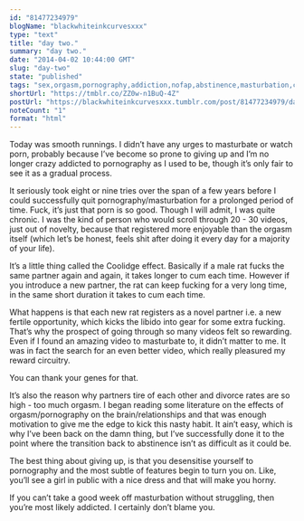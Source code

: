 ```yaml
---
id: "81477234979"
blogName: "blackwhiteinkcurvesxxx"
type: "text"
title: "day two."
summary: "day two."
date: "2014-04-02 10:44:00 GMT"
slug: "day-two"
state: "published"
tags: "sex,orgasm,pornography,addiction,nofap,abstinence,masturbation,coolidge effect"
shortUrl: "https://tmblr.co/ZZ0w-n1BuQ-4Z"
postUrl: "https://blackwhiteinkcurvesxxx.tumblr.com/post/81477234979/day-two"
noteCount: "1"
format: "html"
---
```


Today was smooth runnings. I didn’t have any urges to masturbate or watch porn, probably because I’ve become so prone to giving up and I’m no longer crazy addicted to pornography as I used to be, though it’s only fair to see it as a gradual process. 

It seriously took eight or nine tries over the span of a few years before I could successfully quit pornography/masturbation for a prolonged period of time. Fuck, it’s just that porn is so good. Though I will admit, I was quite chronic. I was the kind of person who would scroll through 20 - 30 videos, just out of novelty, because that registered more enjoyable than the orgasm itself (which let’s be honest, feels shit after doing it every day for a majority of your life).

It’s a little thing called the Coolidge effect. Basically if a male rat fucks the same partner again and again, it takes longer to cum each time. However if you introduce a new partner, the rat can keep fucking for a very long time, in the same short duration it takes to cum each time. 

What happens is that each new rat registers as a novel partner i.e. a new fertile opportunity, which kicks the libido into gear for some extra fucking. That’s why the prospect of going through so many videos felt so rewarding. Even if I found an amazing video to masturbate to, it didn’t matter to me. It was in fact the search for an even better video, which really pleasured my reward circuitry.

You can thank your genes for that.

It’s also the reason why partners tire of each other and divorce rates are so high - too much orgasm. I began reading some literature on the effects of orgasm/pornography on the brain/relationships and that was enough motivation to give me the edge to kick this nasty habit. It ain’t easy, which is why I’ve been back on the damn thing, but I’ve successfully done it to the point where the transition back to abstinence isn’t as difficult as it could be. 

The best thing about giving up, is that you desensitise yourself to pornography and the most subtle of features begin to turn you on. Like, you’ll see a girl in public with a nice dress and that will make you horny.

If you can’t take a good week off masturbation without struggling, then you’re most likely addicted. I certainly don’t blame you.